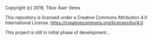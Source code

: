 Copyright (c) 2019, Tibor Áser Veres

This repository is licensed under a Creative Commons Attribution 4.0 International License.
https://creativecommons.org/licenses/by/4.0



This project is still in initial phase of development...
